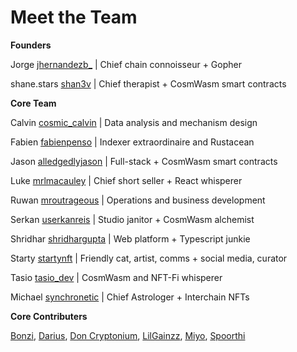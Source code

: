 # Meet the Team

**Founders**

Jorge [jhernandezb\_](https://twitter.com/jhernandezb\_) | Chief chain connoisseur + Gopher&#x20;

shane.stars [shan3v](https://twitter.com/shan3v) | Chief therapist + CosmWasm smart contracts



**Core Team**

Calvin [cosmic\_calvin](https://twitter.com/cosmic\_calvin) | Data analysis and mechanism design

Fabien [fabienpenso](https://twitter.com/fabienpenso) | Indexer extraordinaire and Rustacean

Jason [alledgedlyjason](https://twitter.com/allegedlyjason/status/1692520940725551219) | Full-stack + CosmWasm smart contracts

Luke [mrlmacauley](https://twitter.com/mrlmacauley) | Chief short seller + React whisperer

Ruwan [mroutrageous](https://twitter.com/mroutrageous) | Operations and business development

Serkan [userkanreis](https://twitter.com/userkanreis) | Studio janitor + CosmWasm alchemist

Shridhar [shridhargupta](https://twitter.com/shridhargupta) | Web platform + Typescript junkie

Starty [startynft](https://twitter.com/startynft) | Friendly cat, artist, comms + social media, curator

Tasio [tasio\_dev](https://twitter.com/tasio\_dev) | CosmWasm and NFT-Fi whisperer

Michael [synchronetic](https://twitter.com/synchronetic) | Chief Astrologer + Interchain NFTs



**Core Contributers**

[Bonzi](https://twitter.com/SunnysideReaper), [Darius](https://twitter.com/suirad\_xyz), [Don Cryptonium](https://twitter.com/DonCryptonium), [LilGainzz](https://twitter.com/lilgainzz), [Miyo](https://twitter.com/miyo\_danzel), [Spoorthi](https://twitter.com/spoo\_bar)
